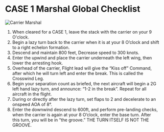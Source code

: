 # CASE 1 Marshal Global Checklist

![Carrier Marshal](/images/marshal.webp)

1. When cleared for a CASE 1, leave the stack with the carrier on your 9 O'clock.
2. Begin a lazy turn back to the carrier when it is at your 8 O’clock and shift to a right echelon formation.
3. Descend and maintain 800 feet, Decrease speed to 300 knots.
4. Enter the upwind and place the carrier underneath the left wing, then lower the arresting hook.
5. Overhead of the carrier, Flight lead will give the “Kiss off” Command, after which he will turn left and enter the break. This is called the Crosswind Leg.
6. Begin your separation count as briefed, the next aircraft will begin a 2G left hand lazy turn, and announce: “1-2 in the break”. Repeat for all aircraft in the flight.
7. During or directly after the lazy turn, set flaps to 2 and decelerate to an onspeed AOA of 8°.
8. Enter the downwind descend to 600ft, and perform pre-landing checks, when the carrier is again at your 8 O’clock, enter the base turn. After this turn, you will be in “the groove.” THE TURN ITSELF IS NOT THE GROOVE.
